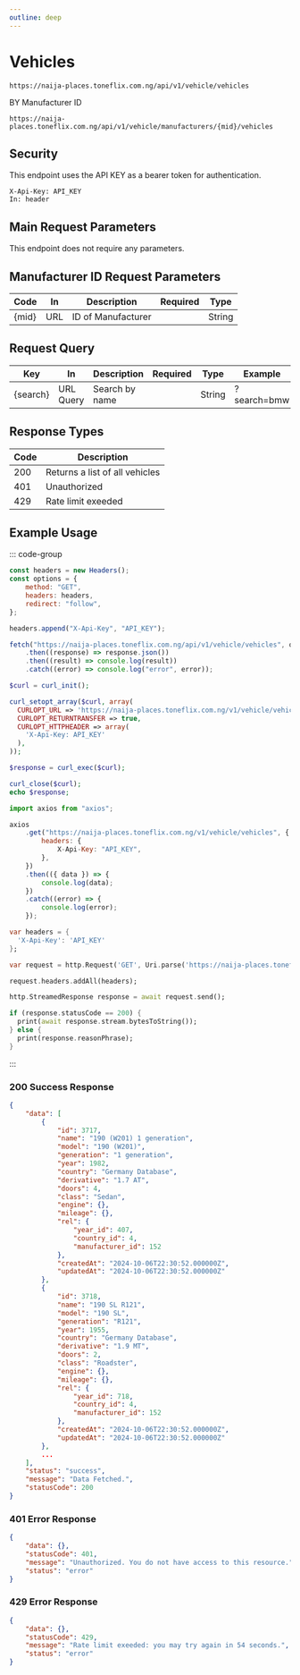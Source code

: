```yaml
---
outline: deep
---
```


# Vehicles

<Badge type="warning" text="GET" /> `https://naija-places.toneflix.com.ng/api/v1/vehicle/vehicles`

BY Manufacturer ID

<Badge type="warning" text="GET" /> `https://naija-places.toneflix.com.ng/api/v1/vehicle/manufacturers/{mid}/vehicles`

## Security

This endpoint uses the API KEY as a bearer token for authentication.

```
X-Api-Key: API_KEY
In: header
```

## Main Request Parameters

This endpoint does not require any parameters.

## Manufacturer ID Request Parameters

| Code    | In  | Description        | Required                           | Type   |
| ------- | --- | ------------------ | ---------------------------------- | ------ |
| \{mid\} | URL | ID of Manufacturer | <Badge type="danger" text="YES" /> | String |

## Request Query

| Key        | In        | Description    | Required                        | Type   | Example     |
| ---------- | --------- | -------------- | ------------------------------- | ------ | ----------- |
| \{search\} | URL Query | Search by name | <Badge type="info" text="NO" /> | String | ?search=bmw |

## Response Types

| Code | Description                    |
| ---- | ------------------------------ |
| 200  | Returns a list of all vehicles |
| 401  | Unauthorized                   |
| 429  | Rate limit exeeded             |

## Example Usage

::: code-group

```js [javascript]
const headers = new Headers();
const options = {
    method: "GET",
    headers: headers,
    redirect: "follow",
};

headers.append("X-Api-Key", "API_KEY");

fetch("https://naija-places.toneflix.com.ng/api/v1/vehicle/vehicles", options)
    .then((response) => response.json())
    .then((result) => console.log(result))
    .catch((error) => console.log("error", error));
```

```php [php]
$curl = curl_init();

curl_setopt_array($curl, array(
  CURLOPT_URL => 'https://naija-places.toneflix.com.ng/v1/vehicle/vehicles',
  CURLOPT_RETURNTRANSFER => true,
  CURLOPT_HTTPHEADER => array(
    'X-Api-Key: API_KEY'
  ),
));

$response = curl_exec($curl);

curl_close($curl);
echo $response;
```

```js [axios]
import axios from "axios";

axios
    .get("https://naija-places.toneflix.com.ng/v1/vehicle/vehicles", {
        headers: {
            X-Api-Key: "API_KEY",
        },
    })
    .then(({ data }) => {
        console.log(data);
    })
    .catch((error) => {
        console.log(error);
    });
```

```dart [dart]
var headers = {
  'X-Api-Key': 'API_KEY'
};

var request = http.Request('GET', Uri.parse('https://naija-places.toneflix.com.ng/v1/vehicle/vehicles'));

request.headers.addAll(headers);

http.StreamedResponse response = await request.send();

if (response.statusCode == 200) {
  print(await response.stream.bytesToString());
} else {
  print(response.reasonPhrase);
}
```

:::

### 200 Success Response

```json
{
    "data": [
        {
            "id": 3717,
            "name": "190 (W201) 1 generation",
            "model": "190 (W201)",
            "generation": "1 generation",
            "year": 1982,
            "country": "Germany Database",
            "derivative": "1.7 AT",
            "doors": 4,
            "class": "Sedan",
            "engine": {},
            "mileage": {},
            "rel": {
                "year_id": 407,
                "country_id": 4,
                "manufacturer_id": 152
            },
            "createdAt": "2024-10-06T22:30:52.000000Z",
            "updatedAt": "2024-10-06T22:30:52.000000Z"
        },
        {
            "id": 3718,
            "name": "190 SL R121",
            "model": "190 SL",
            "generation": "R121",
            "year": 1955,
            "country": "Germany Database",
            "derivative": "1.9 MT",
            "doors": 2,
            "class": "Roadster",
            "engine": {},
            "mileage": {},
            "rel": {
                "year_id": 718,
                "country_id": 4,
                "manufacturer_id": 152
            },
            "createdAt": "2024-10-06T22:30:52.000000Z",
            "updatedAt": "2024-10-06T22:30:52.000000Z"
        },
        ...
    ],
    "status": "success",
    "message": "Data Fetched.",
    "statusCode": 200
}
```

### 401 Error Response

```json
{
    "data": {},
    "statusCode": 401,
    "message": "Unauthorized. You do not have access to this resource.",
    "status": "error"
}
```

### 429 Error Response

```json
{
    "data": {},
    "statusCode": 429,
    "message": "Rate limit exeeded: you may try again in 54 seconds.",
    "status": "error"
}
```
